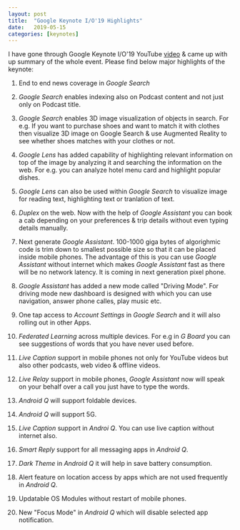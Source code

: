 ```yaml
---
layout: post
title:  "Google Keynote I/O'19 Highlights"
date:   2019-05-15
categories: [keynotes]
---
```


I have gone through Google Keynote I/O'19 YouTube [video](https://www.youtube.com/watch?v=TQSaPsKHPqs) & came up with up summary of the whole event. Please find below major highlights of the keynote:

1. End to end news coverage in *Google Search*

2. *Google Search* enables indexing also on Podcast content and not just only on Podcast title.

3. *Google Search* enables 3D image visualization of objects in search. For e.g. If you want to purchase shoes and want to match it with clothes then visualize 3D image on Google Search & use Augmented Reality to see whether shoes matches with your clothes or not.

4. *Google Lens* has added capability of highlighting relevant information on top of the image by analyzing it and searching the information on the web. For e.g. you can analyze hotel menu card and highlight popular dishes.

5. *Google Lens* can also be used within *Google Search* to visualize image for reading text, highlighting text or tranlation of text.

6. *Duplex* on the web. Now with the help of *Google Assistant*  you can book a cab depending on your preferences & trip details without even typing details manually.

7. Next generate *Google Assistant*. 100-1000 giga bytes of algorighmic code is trim down to smallest possible size so that it can be placed inside mobile phones. The advantage of this is you can use *Google Assistant* without internet which makes *Google Assistant* fast as there will be no network latency. It is coming in next generation pixel phone.

8. *Google Assistant* has added a new mode called "Driving Mode". For driving mode new dashboard is designed with which you can use navigation, answer phone calles, play music etc.

9. One tap access to *Account Settings*  in *Google Search* and it will also rolling out in other Apps.

10. *Federated Learning* across multiple devices. For e.g in *G Board* you can see suggestions of words that you have never used before.

11. *Live Caption* support in mobile phones not only for YouTube videos but also other podcasts, web video & offline videos.

12. *Live Relay* support in mobile phones, *Google Assistant* now will speak on your behalf over a call you just have to type the words.

13. *Android Q* will support foldable devices.

14. *Android Q* will support 5G.

15. *Live Caption* support in *Androi Q*. You can use live caption without internet also.

16. *Smart Reply* support for all messaging apps in *Android Q*.

17. *Dark Theme* in *Android Q* it will help in save battery consumption.

18. Alert feature on location access by apps which are not used frequently in *Android Q*.

19. Updatable OS Modules without restart of mobile phones.

20. New "Focus Mode" in *Android Q* which will disable selected app notification.
